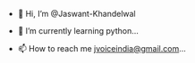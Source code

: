 - 👋 Hi, I’m @Jaswant-Khandelwal

- 🌱 I’m currently learning python...

- 📫 How to reach me jvoiceindia@gmail.com...

<!---
Jaswant-Khandelwal/Jaswant-Khandelwal is a ✨ special ✨ repository because its `README.md` (this file) appears on your GitHub profile.
You can click the Preview link to take a look at your changes.
--->
